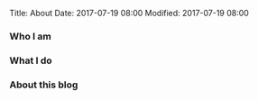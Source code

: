 Title: About
Date: 2017-07-19 08:00
Modified: 2017-07-19 08:00

### Who I am

### What I do

### About this blog
